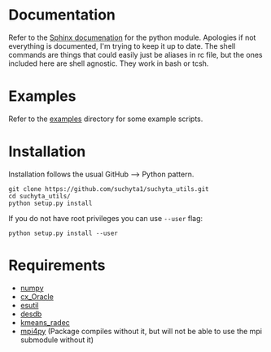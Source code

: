 <h1> Documentation </h1>

Refer to the [Sphinx documenation](http://www.physics.ohio-state.edu/~suchyta.1/suchyta_utils/doc/html/) for the python module.
Apologies if not everything is documented, I'm trying to keep it up to date.
The shell commands are things that could easily just be aliases in rc file,
but the ones included here are shell agnostic. They work in bash or tcsh.


<h1> Examples </h1>

Refer to the [examples](https://github.com/suchyta1/suchyta_utils/tree/master/examples) directory for some example scripts.


<h1> Installation </h1>

Installation follows the usual GitHub --> Python pattern.
```
git clone https://github.com/suchyta1/suchyta_utils.git
cd suchyta_utils/
python setup.py install
```

If you do not have root privileges you can use `--user` flag:
```
python setup.py install --user
```


<h1> Requirements </h1>

* [numpy](http://www.numpy.org/)
* [cx_Oracle](http://cx-oracle.sourceforge.net/)
* [esutil](https://github.com/esheldon/esutil)
* [desdb](https://github.com/esheldon/desdb)
* [kmeans_radec](https://github.com/esheldon/kmeans_radec)
* [mpi4py](https://pypi.python.org/pypi/mpi4py) (Package compiles without it, but will not be able to use the mpi submodule without it)



